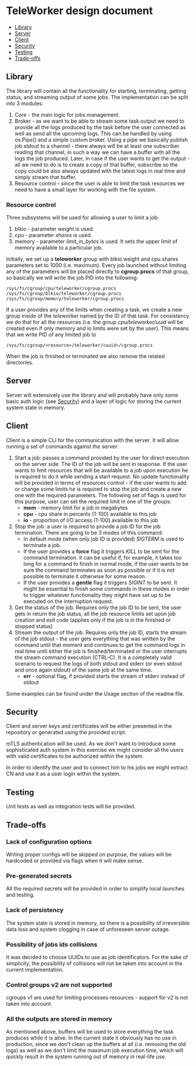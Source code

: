 # TeleWorker design document #

- [Library](#library)
- [Server](#server)
- [Client](#client)
- [Security](#security)
- [Testing](#testing)
- [Trade-offs](#trade-offs)

## Library

The library will contain all the functionality for starting, terminating, getting status, and streaming output of some jobs. The implementation can be split into 3 modules:

1. Core - the main logic for jobs management.
1. Broker - as we want to be able to stream some task output we need to provide all the logs produced by the task before the user connected as well as send all the upcoming logs.
This can be handled by using os.Pipe() and a simple custom broker. Using a pipe we basically publish job stdout to a channel - there always will be at least one subscriber reading that channel, in such a way we can have a buffer with all the logs the job produced.
Later, in case if the user wants to get the output - all we need to do is to create a copy of that buffer, subscribe so the copy could be also always updated with the latest logs in real time and simply stream that buffer.   
1. Resource control - since the user is able to limit the task resources we need to have a small layer for working with the file system.  

### Resource control
Three subsystems will be used for allowing a user to limit a job:
1.  blkio - parameter _weight_ is used.
1.  cpu - parameter _shares_ is used. 
1. memory - parameter _limit_in_bytes_ is used. It sets the upper limit of memory available to a particular job. 

Initially, we set up a **teleworker** group with blkio.weight and cpu.shares parameters set to 1000 (i.e. maximum).
Every job launched without limiting any of the parameters will be placed directly to **cgroup.procs** of that group, so basically we will write the job PID into the following:
```
/sys/fs/cgroup/cpu/teleworker/cgroup.procs
/sys/fs/cgroup/blkio/teleworker/cgroup.procs
/sys/fs/cgroup/memory/teleworker/cgroup.procs
```
If a user provides any of the limits when creating a task, we create a new group inside of the _teleworker_ named by the ID of that task. For consistency we do that for all the resources (i.e. the group _cpu/teleworker/uuid_ will be created even if only memory and io limits were set by the user). This means that we write PID of any limited job to
```
/sys/fs/cgroup/<resource>/teleworker/<uuid>/cgroup.procs
```

When the job is finished or terminated we also remove the related directories.


## Server

Server will extensively use the library and will probably have only some basic auth logic (see [Security](#security)) and a layer of logic for storing the current system state in memory.  


## Client

Client is a simple CLI for the communication with the server. It will allow running a set of commands against the server:

1. Start a job: passes a command provided by the user for direct execution on the server side. The ID of the job will be sent in response.
If the user wants to limit resources that will be available to a job upon execution he is required to do it while sending a start request.
No update functionality will be provided in terms of resources control - if the user wants to add or change some limits he is required to stop the job and create a new one with the required parameters.
The following set of flags is used for this purpose, user can set the required limit in one of the groups:
    * **mem** - memory limit for a job in megabytes
    * **cpu** - cpu share in percents (1-100) available to this job
    * **io** - proportion of I/O access (1-100) available to this job
1. Stop the job: a user is required to provide a job ID for the job termination. There are going to be 3 modes of this command:
    * In default mode (when only job ID is provided) _SIGTERM_ is used to terminate a job. 
    * If the user provides a **force** flag it triggers _KILL_ to be sent for the command termination.
    It can be useful if, for example, it takes too long for a command to finish in normal mode, if the user wants to be sure the command terminates as soon as possible or if it is not possible to terminate it otherwise for some reason.
    * If the user provides a **gentle** flag it triggers _SIGINT_ to be sent.
    It might be essential to finish some commands in these modes in order to trigger whatever functionality they might have set up to be executed on the interruption request.
1. Get the status of the job. Requires only the job ID to be sent, the user gets in return the job status, all the job resource limits set upon job creation and exit code (applies only if the job is in the finished or stopped status)
1. Stream the output of the job. Requires only the job ID, starts the stream of the job stdout - the user gets everything that was written by the command until that moment and continues to get the command logs in real time until either the job is finished/terminated or the user interrupts the stream command execution (CTRL-C).
It is a completely valid scenario to request the logs of both stdout and stderr (or even stdout and once again stdout) of the same job at the same time. 
    * **err** - optional flag, if provided starts the stream of stderr instead of stdout

Some examples can be found under the Usage section of the readme file.


## Security

Client and server keys and certificates will be either presented in the repository or generated using the provided script. 

mTLS authentication will be used. As we don't want to introduce some sophisticated auth system in this exercise we might consider all the users with valid certificates to be authorized within the system. 

In order to identify the user and to connect him to his jobs we might extract CN and use it as a user login within the system. 

## Testing

Unit tests as well as integration tests will be provided.

## Trade-offs

### Lack of configuration options
Writing proper configs will be skipped on purpose, the values will be hardcoded or provided via flags when it will make sense.

### Pre-generated secrets
All the required secrets will be provided in order to simplify local launches and testing. 

### Lack of persistency
The system state is stored in memory, so there is a possibility of irreversible data loss and system clogging in case of unforeseen server outage.

### Possibility of jobs ids collisions
It was decided to choose UUIDs to use as job identificators. For the sake of simplicity, the possibility of collisions will not be taken into account in the current implementation.

### Control groups v2 are not supported
cgroups v1 are used for limiting processes resources - support for v2 is not taken into account.

### All the outputs are stored in memory
As mentioned above, buffers will be used to store everything the task produces while it is alive.
In the current state it obviously has no use in production, since we don't clean up the buffers at all (i.e. removing the old logs) as well as we don't limit the maximum job execution time, which will quickly result in the system running out of memory in real-life use. 